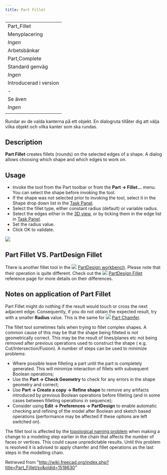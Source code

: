```yaml
---
title: Part Fillet
---
```

|  |
| --- |
| Part\_Fillet |
| Menyplacering |
| *Ingen* |
| Arbetsbänkar |
| Part,Complete |
| Standard genväg |
| *Ingen* |
| Introducerad i version |
| - |
| Se även |
| *Ingen* |
|  |

Rundar av de valda kanterna på ett objekt. En dialogruta tillåter dig att välja vilka objekt och vilka kanter som ska rundas.

## Description

**Part Fillet** creates fillets (rounds) on the selected edges of a shape. A dialog allows choosing which shape and which edges to work on.

## Usage

* Invoke the tool from the Part toolbar or from the **Part → Fillet...** menu. You can select the shape before invoking the tool.
* If the shape was not selected prior to invoking the tool, select it in the Shape drop down list in the [Task Panel](/Task_panel "Task panel").
* Select the fillet type, either constant radius (default) or variable radius.
* Select the edges either in the [3D view](/3D_view "3D view"), or by ticking them in the edge list in [Task Panel](/Task_panel "Task panel").
* Set the radius value.
* Click OK to validate.

![](/images/Dialog-fillet.png)

## Part Fillet VS. PartDesign Fillet

There is another fillet tool in the ![](/images/Workbench_PartDesign.svg) [PartDesign workbench](/PartDesign_Workbench "PartDesign Workbench"). Please note that their operation is quite different. Check out the ![](/images/PartDesign_Fillet.svg) [PartDesign Fillet](/PartDesign_Fillet "PartDesign Fillet") reference page for more details on their differences.

## Notes on application of Part Fillet

Part Fillet might do nothing if the result would touch or cross the next adjacent edge. Consequently, if you do not obtain the expected result, try with a smaller **Radius** value. This is the same for ![](/images/Part_Chamfer.svg) [Part Chamfer](/Part_Chamfer "Part Chamfer").

The fillet tool sometimes fails when trying to fillet complex shapes. A common cause of this may be that the shape being filleted is not geometrically correct. This may be the result of lines/planes etc not being removed after previous operations used to construct the shape ( e.g. Cut/Intersection/Fusion). A number of steps can be used to minimize problems:

* Where possible leave filleting a part until the part is completely generated. This will minimize interaction of fillets with subsequent Boolean operations;
* Use the **Part → Check Geometry** to check for any errors in the shape geometry and correct;
* Use **Part → Create a copy → Refine shape** to remove any artifacts introduced by previous Boolean operations before filleting (and in some cases between filleting operations in sequence);
* Consider using **Edit → Preferences → PartDesign** to enable automatic checking and refining of the model after Boolean and sketch based operations (performance may be affected if these options are left switched on).

The fillet tool is affected by the [topological naming problem](/Topological_naming_problem "Topological naming problem") when making a change to a modeling step earlier in the chain that affects the number of faces or vertices. This could cause unpredictable results. Until this problem is resolved it is advised to apply chamfer and fillet operations as the last steps in the modelling chain.

Retrieved from "<http://wiki.freecad.org/index.php?title=Part_Fillet/sv&oldid=1518630>"
